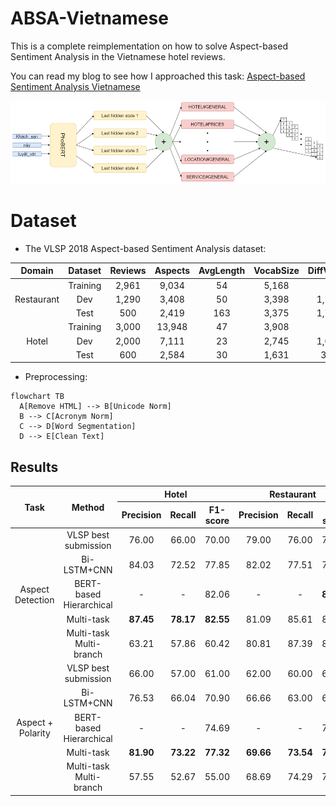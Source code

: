 # ABSA-Vietnamese
This is a complete reimplementation on how to solve Aspect-based Sentiment Analysis in the Vietnamese hotel reviews.

You can read my blog to see how I approached this task:
[Aspect-based Sentiment Analysis Vietnamese](https://neuroxism.com/Sentiment+Analysis/Aspect-Based+Sentiment+Analysis+Vietnamese#1.+Setup)

![](attachments\ACSA-v1.png)

# Dataset
- The VLSP 2018 Aspect-based Sentiment Analysis dataset:

|   Domain   |  Dataset | Reviews | Aspects | AvgLength | VocabSize | DiffVocab |
|:----------:|:--------:|:-------:|:-------:|:---------:|:---------:|:---------:|
|            | Training |  2,961  |  9,034  |     54    |   5,168   |     -     |
| Restaurant |    Dev   |  1,290  |  3,408  |     50    |   3,398   |   1,702   |
|            |   Test   |   500   |  2,419  |    163    |   3,375   |   1,729   |
|            | Training |  3,000  |  13,948 |     47    |   3,908   |     -     |
|    Hotel   |    Dev   |  2,000  |  7,111  |     23    |   2,745   |   1,059   |
|            |   Test   |   600   |  2,584  |     30    |   1,631   |    346    |

- Preprocessing: 
```mermaid 
flowchart TB
  A[Remove HTML] --> B[Unicode Norm]
  B --> C[Acronym Norm]
  C --> D[Word Segmentation]
  D --> E[Clean Text]
```

## Results
<table>
<thead>
  <tr>
    <th rowspan="2">Task</th>
    <th rowspan="2">Method</th>
    <th colspan="3">Hotel</th>
    <th colspan="3">Restaurant</th>
  </tr>
  <tr>
    <th>Precision</th>
    <th>Recall</th>
    <th>F1-score</th>
    <th>Precision</th>
    <th>Recall</th>
    <th>F1-score</th>
  </tr>
</thead>
<tbody>
  <tr>
    <td align="center" rowspan="5">Aspect<br>Detection</td>
    <td align="center">VLSP best submission</td>
    <td align="center">76.00</td>
    <td align="center">66.00</td>
    <td align="center">70.00</td>
    <td align="center">79.00</td>
    <td align="center">76.00</td>
    <td align="center">77.00</td>
  </tr>
  <tr>
    <td align="center">Bi-LSTM+CNN</td>
    <td align="center">84.03</td>
    <td align="center">72.52</td>
    <td align="center">77.85</td>
    <td align="center">82.02</td>
    <td align="center">77.51</td>
    <td align="center">79.70</td>
  </tr>
  <tr>
    <td align="center">BERT-based Hierarchical</td>
    <td align="center">-</td>
    <td align="center">-</td>
    <td align="center">82.06</td>
    <td align="center">-</td>
    <td align="center">-</td>
    <td align="center"><b>84.23</b></td>
  </tr>
  <tr>
    <td align="center">Multi-task</td>
    <td align="center"><b>87.45</b></td>
    <td align="center"><b>78.17</b></td>
    <td align="center"><b>82.55</b></td>
    <td align="center">81.09</td>
    <td align="center">85.61</td>
    <td align="center">83.29</td>
  </tr>
  <tr>
    <td align="center">Multi-task Multi-branch</td>
    <td align="center">63.21</td>
    <td align="center">57.86</td>
    <td align="center">60.42</td>
    <td align="center">80.81</td>
    <td align="center">87.39</td>
    <td align="center">83.97</td>
  </tr>
  <tr>
    <td align="center" rowspan="5">Aspect +<br>Polarity</td>
    <td align="center">VLSP best submission</td>
    <td align="center">66.00</td>
    <td align="center">57.00</td>
    <td align="center">61.00</td>
    <td align="center">62.00</td>
    <td align="center">60.00</td>
    <td align="center">61.00</td>
  </tr>
  <tr>
    <td align="center">Bi-LSTM+CNN</td>
    <td align="center">76.53</td>
    <td align="center">66.04</td>
    <td align="center">70.90</td>
    <td align="center">66.66</td>
    <td align="center">63.00</td>
    <td align="center">64.78</td>
  </tr>
  <tr>
    <td align="center">BERT-based Hierarchical</td>
    <td align="center">-</td>
    <td align="center">-</td>
    <td align="center">74.69</td>
    <td align="center">-</td>
    <td align="center">-</td>
    <td align="center">71.30</td>
  </tr>
  <tr>
    <td align="center">Multi-task</td>
    <td align="center"><b>81.90</b></td>
    <td align="center"><b>73.22</b></td>
    <td align="center"><b>77.32</b></td>
    <td align="center"><b>69.66</b></td>
    <td align="center"><b>73.54</b></td>
    <td align="center"><b>71.55</b></td>
  </tr>
  <tr>
    <td align="center">Multi-task Multi-branch</td>
    <td align="center">57.55</td>
    <td align="center">52.67</td>
    <td align="center">55.00</td>
    <td align="center">68.69</td>
    <td align="center">74.29</td>
    <td align="center">71.38</td>
  </tr>
</tbody>
</table>


